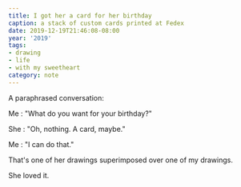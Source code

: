 ```yaml
---
title: I got her a card for her birthday
caption: a stack of custom cards printed at Fedex
date: 2019-12-19T21:46:08-08:00
year: '2019'
tags:
- drawing
- life
- with my sweetheart
category: note
---
```


A paraphrased conversation:

Me
: "What do you want for your birthday?"

She
: "Oh, nothing. A card, maybe."

Me
: "I can do that."

That's one of her drawings superimposed over one of my drawings.

She loved it.
